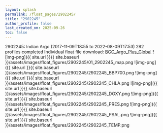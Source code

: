 ```yaml
---
layout: splash
permalink: /float_pages/2902245/
title: "2902245"
author_profile: false
last_created_on: 2025-09-26
toc: false
---
```

 
2902245: Indian Argo (2017-11-09T18:55 to 2022-08-09T17:53)
282 profiles completed
Individual float file download: [BGC_Argo_Plus_Global](https://ftp.soest.hawaii.edu/bgc_argo_plus/Individual_Floats/outliers_removed/2902245_Sprof_processed.nc)
![img-png]({{ site.url }}{{ site.baseurl }}/assets/images/float_figures/2902245/01_2902245_map.png
![img-png]({{ site.url }}{{ site.baseurl }}/assets/images/float_figures/2902245/2902245_BBP700.png
![img-png]({{ site.url }}{{ site.baseurl }}/assets/images/float_figures/2902245/2902245_CHLA.png
![img-png]({{ site.url }}{{ site.baseurl }}/assets/images/float_figures/2902245/2902245_DOXY.png
![img-png]({{ site.url }}{{ site.baseurl }}/assets/images/float_figures/2902245/2902245_PRES.png
![img-png]({{ site.url }}{{ site.baseurl }}/assets/images/float_figures/2902245/2902245_PSAL.png
![img-png]({{ site.url }}{{ site.baseurl }}/assets/images/float_figures/2902245/2902245_TEMP.png
